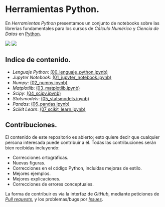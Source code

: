 # Herramientas Python.

En *Herramientas Python* presentamos un conjunto de notebooks sobre las librerías fundamentales para los cursos de *Cálculo Numérico* y *Ciencia de Datos* en [Python](https://www.python.org).

<img src="https://img.shields.io/badge/License-MIT-green" /> <img src="https://img.shields.io/badge/Python-3.5-blue" />

## Indice de contenido.

* *Lenguaje Python*: [(00_lenguaje_python.ipynb)](00_lenguaje_python.ipynb)
* *Jupyter Notebook*: [(01_jupyter_notebook.ipynb)](01_jupyter_notebook.ipynb)
* *Numpy*: [(02_numpy.ipynb)](02_numpy.ipynb)
* *Matplotlib*: [(03_matplotlib.ipynb)](03_matplotlib.ipynb)
* *Scipy*: [(04_scipy.ipynb)](04_scipy.ipynb)
* *Statsmodels*: [(05_statsmodels.ipynb)](05_statsmodels.ipynb)
* *Pandas*: [(06_pandas.ipynb)](06_pandas.ipynb)
* *Scikit Learn*: [(07_scikit_learn.ipynb)](07_scikit_learn.ipynb)

## Contribuciones.

El contenido de este repositorio es abierto; esto quiere decir que cualquier persona interesada puede contribuir a él. Todas las contribuciones serán bien recibidas incluyendo:

* Correcciones ortográficas.
* Nuevas figuras.
* Correcciones en el código Python, incluídas mejoras de estilo.
* Mejores ejemplos.
* Mejores explicaciones. 
* Correcciones de errores conceptuales.

La forma de contribuir es vía la interfaz de *GitHub*, mediante peticiones de [*Pull requests*](https://github.com/ejdecena/herramientas_python/pulls), y los problemas/bugs por [*Issues*](https://github.com/ejdecena/herramientas_python/issues).